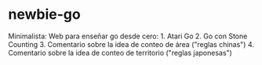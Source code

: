 # newbie-go
Minimalista: Web para enseñar go desde cero: 
	1. Atari Go 
	2. Go con Stone Counting
	3. Comentario sobre la idea de conteo de área ("reglas chinas")
	4. Comentario sobre la idea de conteo de territorio ("reglas japonesas")
